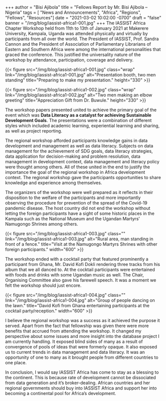 +++
author = "Bisi Ajibola"
title = "Fellows Report by Mr. Bisi Ajibola – Nigeria"
tags = [ "News and Announcements", "Africa", "Regions", "Fellows", "Resources"]
date = "2021-03-02 10:02:00 -0700"
draft = "false"
banner = "/img/blog/iassist-africa1-001.jpg"
+++
The IASSIST Africa Chapter Workshop held from 11th to 13th of January 2021 at Makerere University, Kampala, Uganda was attended physically and virtually by participants from all over the world. The President of IASSIST, Prof. Sandra Cannon and the President of Association of Parliamentary Librarians of Eastern and Southern Africa were among the international personalities that graced the conference. This justified the universality nature of the workshop by attendance, participation, coverage and delivery.

{{< figure src="/img/blog/iassist-africa1-001.jpg" class="wrap" link="/img/blog/iassist-africa1-001.jpg" alt="Presentation booth, two men standing" title="Preparing to make my presentation." height="330" >}}

{{< figure src="/img/blog/iassist-africa1-002.jpg" class="wrap" link="/img/blog/iassist-africa1-002.jpg" alt="Two men making an elbow greeting" title="Appreciation Gift from Dr. Buwule." height="330" >}} <br style="clear:both;">

The workshop papers presented united to achieve the primary goal of the event which was **Data Literacy as a catalyst for achieving Sustainable Development Goals**. The presentations were a combination of different styles which included academic learning, experiential learning and sharing, as well as project reporting.

The regional workshop afforded participants knowledge gains in data development and management as well as data literacy. Subjects on data management for the achievement of SDG goals, data literacy strategies, data application for decision-making and problem resolution, data management in development context, data management and literacy policy were thought among others. All of these united in the end to justify the importance the goal of the regional workshop in Africa development context. The regional workshop gave the participants opportunities to share knowledge and experience among themselves.

The organizers of the workshop were well prepared as it reflects in their disposition to the welfare of the participants and more importantly observing the procedure for prevention of the spread of the Covid-19 pandemic disease. The host country did not end the workshop without letting the foreign participants have a sight of some historic places in the Kampala such as the National Museum and the Ugandan Martyrs’ Namugongo Shrines among others.

{{< figure src="/img/blog/iassist-africa1-003.jpg" class="" link="/img/blog/iassist-africa1-003.jpg" alt="Rural area, man standing in front of a fence." title="Visit at the Namugongo Martyrs Shrines with other foreign participants." width="600" >}}

The workshop ended with a cocktail party that featured prominently a participant from Ghana, Mr. David Kofi Dokli rendering three tracks from his album that we all danced to. At the cocktail participants were entertained with foods and drinks with some Ugandan music as well. The Chair, Organising Committee also gave his farewell speech. It was a moment we felt the workshop should just encore. 

{{< figure src="/img/blog/iassist-africa1-004.jpg" class="" link="/img/blog/iassist-africa1-004.jpg" alt="Group of people dancing on the lawn." title="David Kofi from Ghana entertaining participants at the cocktail party/reception." width="600" >}}

I believe the regional workshop was a success as it achieved the purpose it served. Apart from the fact that fellowship was given there were more benefits that accrued from attending the workshop. It changed my perspective about some issues and more insight into the database project I am currently handling. It exposed blind sides of many as a result of convergence of pools of ideas that were formerly opaque. It also exposed us to current trends in data management and data literacy. It was an opportunity of one to many as it brought people from different countries to one place. 

In conclusion, I would say IASSIST Africa has come to stay as a blessing to the continent. This is because rate of development cannot be dissociated from data generation and it’s broker-dealing. African countries and her regional governments should buy into IASSIST Africa and support her into becoming a continental pool for Africa’s development.